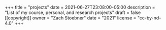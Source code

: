 +++
title = "projects"
date = 2021-06-27T23:08:00-05:00
description = "List of my course, personal, and research projects"
draft = false
[[copyright]]
  owner = "Zach Stoebner"
  date = "2021"
  license = "cc-by-nd-4.0"
+++

